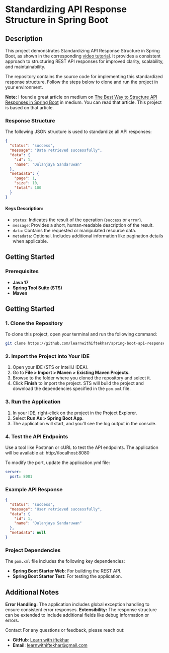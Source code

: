 # Standardizing API Response Structure in Spring Boot

## Description
This project demonstrates Standardizing API Response Structure in Spring Boot, as shown in the corresponding [video tutorial](https://www.youtube.com/@learnWithIfte). It provides a consistent approach to structuring REST API responses for improved clarity, scalability, and maintainability.

The repository contains the source code for implementing this standardized response structure. Follow the steps below to clone and run the project in your environment.

**Note:** I found a great article on medium on [The Best Way to Structure API Responses in Spring Boot](https://medium.com/@dulanjayasandaruwan1998/the-best-way-to-structure-api-responses-in-spring-boot-23eb6892daab) in medium. You can read that article. This project is based on that article. 
### Response Structure
The following JSON structure is used to standardize all API responses:

```json
{
  "status": "success",
  "message": "Data retrieved successfully",
  "data": {
    "id": 1,
    "name": "Dulanjaya Sandaruwan"
  },
  "metadata": {
    "page": 1,
    "size": 10,
    "total": 100
  }
}
```

#### Keys Description:
- ```status```: Indicates the result of the operation (```success``` or ```error```).
- ```message```: Provides a short, human-readable description of the result.
- ```data```: Contains the requested or manipulated resource data.
- ```metadata```: Optional. Includes additional information like pagination details when applicable.


## Getting Started
### Prerequisites
- **Java 17**
- **Spring Tool Suite (STS)**
- **Maven**

## Getting Started

### 1. Clone the Repository
To clone this project, open your terminal and run the following command:

```bash
git clone https://github.com/learnwithiftekhar/spring-boot-api-response-structure.git
```

### 2. Import the Project into Your IDE

1. Open your IDE (STS or IntelliJ IDEA).
2. Go to **File > Import > Maven > Existing Maven Projects.**
3. Browse to the folder where you cloned the repository and select it.
4. Click **Finish** to import the project. STS will build the project and download the dependencies specified in the ```pom.xml``` file.


### 3. Run the Application

1. In your IDE, right-click on the project in the Project Explorer.
2. Select **Run As > Spring Boot App**.
3. The application will start, and you’ll see the log output in the console.

### 4. Test the API Endpoints
Use a tool like Postman or cURL to test the API endpoints. The application will be available at:
http://localhost:8080

To modify the port, update the application.yml file:

```yml
server:
  port: 8081

```

### Example API Response
```json
{
  "status": "success",
  "message": "User retrieved successfully",
  "data": {
    "id": 1,
    "name": "Dulanjaya Sandaruwan"
  },
  "metadata": null
}

```
### Project Dependencies
The ``pom.xml`` file includes the following key dependencies:
- **Spring Boot Starter Web**: For building the REST API.
- **Spring Boot Starter Test**: For testing the application.

## Additional Notes
**Error Handling:** The application includes global exception handling to ensure consistent error responses.
**Extensibility:** The response structure can be extended to include additional fields like debug information or errors.

Contact
For any questions or feedback, please reach out:
- **GitHub**: [Learn with iftekhar](https://github.com/learnwithiftekhar)
- **Email**: [learnwithiftekhar@gmail.com](mailto:learnwithiftekhar@gmail.com)
